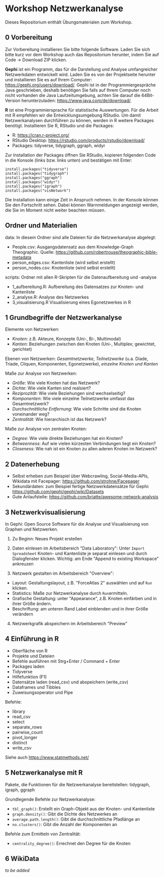 # Workshop Netzwerkanalyse

Dieses Repositorium enthält Übungsmaterialen zum Workshop. 

## 0 Vorbereitung
Zur Vorbereitung installieren Sie bitte folgende Software. Laden Sie sich bitte kurz vor dem Workshop auch das Repositorium herunter, indem Sie auf Code -> Download ZIP klicken. 

**Gephi**
ist ein Programm, das für die Darstellung und Analyse umfangreicher Netzwerkdaten entwickelt wird. Laden Sie es von der Projektseite herunter und installieren Sie es auf Ihrem Computer: https://gephi.org/users/download/. Gephi ist in der Programmiergespräche Java geschrieben, deshalb benötigen Sie falls auf Ihrem Computer noch nicht vorhanden die Java Laufzeitumgebung, achten Sie darauf die 64Bit-Version herunterzuladen: https://www.java.com/de/download/.


**R**
ist eine Programmiersprache für statistische Auswertungen. Für die Arbeit mit R empfehlen wir die Entwicklungsumgebung RStudio. Um damit Netzwerkanalysen durchführen zu können, werden in R weitere Packages benötigt. Installieren Sie R, RStudio und die Packages:

- R: https://cran.r-project.org/
- RStudio Desktop: https://rstudio.com/products/rstudio/download/
- Packages: tidyverse, tidygraph, ggraph, widyr

Zur Installation der Packages öffnen Sie RStudio, kopieren folgenden Code in die Konsole (links bzw. links unten) und bestätigen mit Enter:
```
install.packages("tidyverse")
install.packages("tidygraph")
install.packages("ggraph")
install.packages("widyr")
install.packages("igraph")
install.packages("visNetwork")
```

Die Installation kann einige Zeit in Anspruch nehmen. In der Konsole können Sie den Fortschritt sehen. Dabei können Warnmeldungen angezeigt werden, die Sie im Moment nicht weiter beachten müssen.

## Ordner und Materialien
data: In diesem Ordner sind alle Dateien für die Netzwerkanalyse abgelegt:
- People.csv: Ausgangsdatensatz aus dem Knowledge-Graph Theographic. Quelle: https://github.com/robertrouse/theographic-bible-metadata
- person_edges.csv: Kantenliste (wird selbst erstellt)
- person_nodes.csv: Knotenliste (wird selbst erstellt)

scripts: Ordner mit allen R-Skripten für die Datenaufbereitung und -analyse
- 1_aufbereitung.R: Aufbereitung des Datensatzes zur Knoten- und Kantenliste
- 2_analyse.R: Analyse des Netzwerkes
- 3_visualisierung.R Visualisierung eines Egonetzwerkes in R 

## 1 Grundbegriffe der Netzwerkanalyse
Elemente von Netzwerken: 
- *Knoten*: z.B. Akteure, Konzepte (Uni-, Bi-, Multimodal)
- *Kanten*: Beziehungen zwischen den Knoten (Uni-, Multiplex; gewichtet, gerichtet)

Ebenen von Netzwerken: *Gesamtnetzwerke*, *Teilnetzwerke* (u.a. Diade, Triade, Cliquen, Komponenten, Egonetzwerke), *einzelne Knoten und Kanten*

Maße zur Analyse von Netzwerken: 
- *Größe*: Wie viele Knoten hat das Netzwerk?
- *Dichte*: Wie viele Kanten sind realsiert?
- *Reziprozität*: Wie viele Beziehungen sind wechselseitig?
- *Komponenten*: Wie viele einzelne Teilnetzwerke umfasst das Gesamtnetzwerk?
- *Durchschnittliche Entfernung*: Wie viele Schritte sind die Knoten voneinander weg?
- *Zentralität*: Wie hierarchisch ist das Netzwerk?

Maße zur Analyse von zentralen Knoten:
- *Degree*: Wie viele direkte Beziehungen hat ein Knoten?
- *Betweenness*: Auf wie vielen kürzesten Verbindungen liegt ein Knoten?
- *Closeness*: Wie nah ist ein Knoten zu allen aderen Knoten im Netzwerk?


## 2 Datenerhebung 

- Selbst erheben zum Beispiel über Webcrawling, Social-Media-APIs, Wikidata mit Facepager: https://github.com/strohne/Facepager
- Sekundärdaten: zum Beispiel fertige Netzwerkdatensätze für Gephi: https://github.com/gephi/gephi/wiki/Datasets
- Gute Anlaufstelle: https://github.com/briatte/awesome-network-analysis


## 3 Netzwerkvisualisierung 

In Gephi: Open Source Software für die Analyse und Visualisierung von Graphen und Netzwerken.

1. Zu Beginn: Neues Projekt erstellen 

2. Daten einlesen im Arbeitsbereich "Data Laboratory":
Unter ```Import Spreadsheet``` Knoten- und Kantenliste je separat einlesen und durch Dialogfenster klicken. Wichtig: am Ende "Append to existing Workspace" ankreuzen

3. Netzwerk gestalten im Arbeitsbereich "Overview":
- Layout: Gestaltungslayout, z.B. "ForceAtlas 2" auswählen und auf ```Run``` klicken. 
- Statistics: Maße zur Netzwerkanalyse durch ```Run```ermitteln.
- Grafische Gestaltung: unter "Appearance", z.B. Knoten einfärben und in ihrer Größe ändern. 
- Beschriftung: am unteren Rand Label einblenden und in ihrer Größe verändern

4. Netzwerkgrafik abspeichern im Arbeitsbereich "Preview"

## 4 Einführung in R 

- Oberfläche von R
- Projekte und Dateien
- Befehle ausführen mit Strg+Enter / Command + Enter
- Packages laden
- Tidyverse
- Hilfefunktion (F1)
- Datensätze laden (read_csv) und abspeichern (write_csv)
- Dataframes und Tibbles
- Zuweisungsoperator und Pipe


Befehle:
- library
- read_csv
- select
- separate_rows
- pairwise_count
- pivot_longer
- distinct
- write_csv

Siehe auch https://www.statmethods.net/

## 5 Netzwerkanalyse mit R

Pakete, die Funktionen für die Netzwerkanalyse bereitstellen: tidygraph, igraph, ggraph

Grundlegende Befehle zur Netzwerkanalyse: 
- ```tbl_graph()```: Erstellt ein Graph-Objekt aus der Knoten- und Kantenliste 
- ```graph.density()```: Gibt die Dichte des Netzwerkes an 
- ```average.path.length()```: Gibt die durchschnittliche Pfadlänge an
- ```no.clusters()```: Gibt die Anzahl der Komponenten an

Befehle zum Ermitteln von Zentralität:
- ```centrality_degree()```: Errechnet den Degree für die Knoten 


## 6 WikiData

*to be added*



